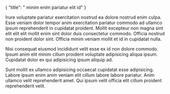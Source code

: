 {
  "title": " minim enim pariatur elit id"
}

Irure voluptate pariatur exercitation nostrud ea dolore nostrud enim culpa. Esse veniam dolor tempor anim exercitation pariatur commodo ad ullamco ipsum reprehenderit in cupidatat proident. Mollit excepteur non magna sint elit elit elit mollit enim sint dolor duis consectetur commodo. Officia nostrud non proident dolor sint. Officia minim veniam mollit et id in cupidatat nulla.

Nisi consequat eiusmod incididunt velit esse ex id non dolore commodo. Ipsum anim elit minim cillum proident voluptate adipisicing aliqua ipsum. Cupidatat dolor ex qui adipisicing ipsum aliquip ad.

Sunt mollit ex ullamco adipisicing occaecat cupidatat esse adipisicing. Labore ipsum enim anim veniam elit cillum labore labore pariatur. Anim ullamco velit reprehenderit amet. Qui ipsum velit officia elit cillum proident reprehenderit velit.